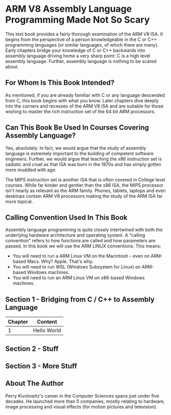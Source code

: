 # ARM V8 Assembly Language Programming Made Not So Scary

This text book provides a fairly thorough examination of the ARM V8 ISA. It begins from the perspective of
a person knowledgeable in the C or C++ programming languages (or similar languages, of which there are many).
Early chapters bridge your knowledge of C or C++ backwards into assembly language driving home a very sharp
point: C is a high level assembly language. Further, assembly language is nothing to be scared about.

## For Whom Is This Book Intended?

As mentioned, if you are already familiar with C or any language descended from C, this book begins with what
you know. Later chapters dive deeply into the corners and recesses of the ARM V8 ISA and are suitable for
those wishing to master the rich instruction set of the 64 bit ARM processors.

## Can This Book Be Used In Courses Covering Assembly Language?

Yes, absolutely. In fact, we would argue that the study of assembly language is extremely important to the
building of competent software engineers. Further, we would argue that teaching the x86 instruction set is
sadistic and cruel as that ISA was born in the 1970s and has simply gotten more muddled with age. 

The MIPS
instruction set is another ISA that is often covered in College level courses. While far kinder and gentler
than the x86 ISA, the MIPS processor isn't nearly as relevant as the ARM family. Phones, tablets, laptops and
even desktops contain ARM V8 processors making the study of the ARM ISA far more topical.

## Calling Convention Used In This Book

Assembly language programming is quite closely intertwined with both the underlying hardware architecture and
operating system. A "calling convention" refers to how functions are called and how parameters are passed. In
this book we will use the ARM LINUX conventions. This means:

* You will need to run a ARM Linux VM on the Macintosh - even on ARM-based Macs. Why? Apple. That's why.
* You will need to run WSL (Windows Subsystem for Linux) on ARM-based Windows machines.
* You will need to run an ARM Linux VM on x86-based Windows machines.

## Section 1 - Bridging from C / C++ to Assembly Language

| Chapter | Content |
| ------- | ------- |
| 1 | Hello World |

## Section 2 - Stuff

## Section 3 - More Stuff

## About The Author

Perry Kivolowitz's career in the Computer Sciences spans just under five decades. He launched more than 5 companies, mostly relating to hardware, image processing and visual effects (for motion pictures and television).
